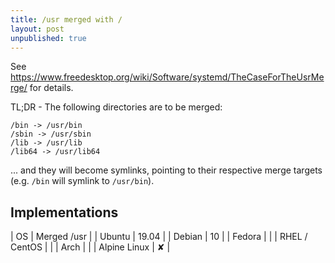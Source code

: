 ```yaml
---
title: /usr merged with /
layout: post
unpublished: true
---
```


See <https://www.freedesktop.org/wiki/Software/systemd/TheCaseForTheUsrMerge/> for details.

TL;DR - The following directories are to be merged:

```
/bin -> /usr/bin
/sbin -> /usr/sbin
/lib -> /usr/lib
/lib64 -> /usr/lib64
```

... and they will become symlinks, pointing to their respective merge targets (e.g. `/bin` will symlink to `/usr/bin`).

## Implementations

| OS | Merged /usr |
| Ubuntu | 19.04 |
| Debian | 10 |
| Fedora |  |
| RHEL / CentOS |  |
| Arch |  |
| Alpine Linux | ✘ |
